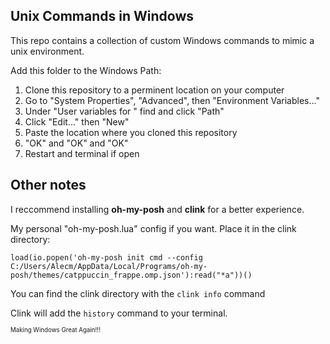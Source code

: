 ## Unix Commands in Windows
This repo contains a collection of custom Windows commands to mimic a unix environment.

Add this folder to the Windows Path:
1. Clone this repository to a perminent location on your computer
2. Go to "System Properties", "Advanced", then "Environment Variables..."
4. Under "User variables for <user>" find and click "Path"
5. Click "Edit..." then "New"
6. Paste the location where you cloned this repository
7. "OK" and "OK" and "OK"
8. Restart and terminal if open

## Other notes
I reccommend installing **oh-my-posh** and **clink** for a better experience.

My personal "oh-my-posh.lua" config if you want. Place it in the clink directory: 

```
load(io.popen('oh-my-posh init cmd --config C:/Users/Alecm/AppData/Local/Programs/oh-my-posh/themes/catppuccin_frappe.omp.json'):read("*a"))()
```

You can find the clink directory with the ```clink info``` command

Clink will add the ```history``` command to your terminal.

<sub><sub>Making Windows Great Again!!!</sub></sub>
